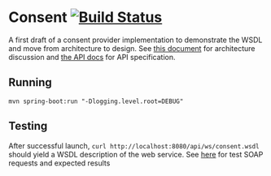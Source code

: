 # Consent [![Build Status](https://travis-ci.org/andreskytt/consent.svg?branch=master)](https://travis-ci.org/andreskytt/consent)
A first draft of a consent provider implementation to demonstrate the WSDL and move from architecture to design. See [this document](consent_architecture.pdf) for architecture discussion and [the API docs](API.md) for API specification.

## Running
`mvn spring-boot:run "-Dlogging.level.root=DEBUG"`

## Testing
After successful launch, `curl http://localhost:8080/api/ws/consent.wsdl` should yield a WSDL description of the web service. See [here](src/test/java/com/proud/egov/ConsentRepositoryTest.java) for test SOAP requests and expected results
